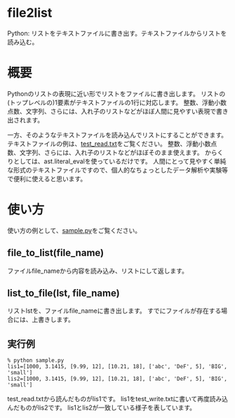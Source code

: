 # file2list
Python: リストをテキストファイルに書き出す。テキストファイルからリストを読み込む。

# 概要

Pythonのリストの表現に近い形でリストをファイルに書き出します。
リストの(トップレベルの)1要素がテキストファイルの1行に対応します。
整数、浮動小数点数、文字列、さらには、入れ子のリストなどがほぼ人間に見やすい表現で書き出されます。

一方、そのようなテキストファイルを読み込んでリストにすることができます。
テキストファイルの例は、[test_read.txt](https://github.com/j0306043/file2list/blob/main/test_read.txt)をご覧ください。
整数、浮動小数点数、文字列、さらには、入れ子のリストなどがほぼそのまま使えます。
からくりとしては、ast.literal_evalを使っているだけです。
人間にとって見やすく単純な形式のテキストファイルですので、個人的なちょっとしたデータ解析や実験等で便利に使えると思います。

# 使い方

使い方の例として、[sample.py](https://github.com/j0306043/file2list/blob/main/sample.py)をご覧ください。

## file_to_list(file_name)

ファイルfile_nameから内容を読み込み、リストにして返します。

## list_to_file(lst, file_name)

リストlstを、ファイルfile_nameに書き出します。
すでにファイルが存在する場合には、上書きします。

## 実行例

```
% python sample.py
lis1=[1000, 3.1415, [9.99, 12], [10.21, 18], ['abc', 'DeF', 5], 'BIG', 'small']
lis2=[1000, 3.1415, [9.99, 12], [10.21, 18], ['abc', 'DeF', 5], 'BIG', 'small']
```

test_read.txtから読んだものがlis1です。
lis1をtest_write.txtに書いて再度読み込んだものがlis2です。
lis1とlis2が一致している様子を表しています。
